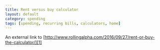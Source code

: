 ```yaml
---
title: Rent versus buy calculator
layout: default
category: spending
tags: [spending, recurring bills, calculators, home]
---
```

An external link to [http://www.rollingalpha.com/2016/09/27/rent-or-buy-the-calculator/][1]

[1]:	http://www.rollingalpha.com/2016/09/27/rent-or-buy-the-calculator/
